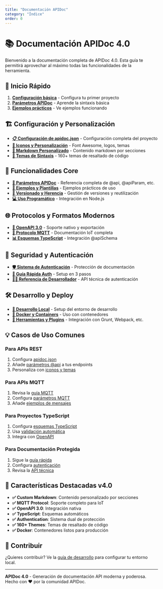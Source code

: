 ```yaml
---
title: "Documentación APIDoc"
category: "Índice"
order: 0
---
```


# 📚 Documentación APIDoc 4.0

Bienvenido a la documentación completa de APIDoc 4.0. Esta guía te permitirá aprovechar al máximo todas las funcionalidades de la herramienta.

## 🚀 Inicio Rápido

1. **[Configuración básica](./01-configuration.md)** - Configura tu primer proyecto
2. **[Parámetros APIDoc](./05-apidoc-params.md)** - Aprende la sintaxis básica
3. **[Ejemplos prácticos](./06-examples.md)** - Ve ejemplos funcionando

## 🏗️ Configuración y Personalización

- **[📋 Configuración de apidoc.json](./01-configuration.md)** - Configuración completa del proyecto
- **[🎨 Iconos y Personalización](./02-customization.md)** - Font Awesome, logos, temas
- **[📄 Markdown Personalizado](./03-custom-markdown.md)** - Contenido markdown por secciones
- **[🎨 Temas de Sintaxis](./04-highlight-themes.md)** - 160+ temas de resaltado de código

## 🔧 Funcionalidades Core

- **[📖 Parámetros APIDoc](./05-apidoc-params.md)** - Referencia completa de @api, @apiParam, etc.
- **[📝 Ejemplos y Plantillas](./06-examples.md)** - Ejemplos prácticos de uso
- **[🔄 Versionado y Herencia](./07-versioning.md)** - Gestión de versiones y reutilización
- **[💻 Uso Programático](./08-programmatic-usage.md)** - Integración en Node.js

## 🌐 Protocolos y Formatos Modernos

- **[🔌 OpenAPI 3.0](./09-openapi.md)** - Soporte nativo y exportación
- **[📡 Protocolo MQTT](./10-mqtt.md)** - Documentación IoT completa
- **[📊 Esquemas TypeScript](./11-typescript-schemas.md)** - Integración @apiSchema

## 🔐 Seguridad y Autenticación

- **[🛡️ Sistema de Autenticación](./12-authentication.md)** - Protección de documentación
- **[🚀 Guía Rápida Auth](./13-quick-start-auth.md)** - Setup en 3 pasos
- **[👨‍💻 Referencia de Desarrollador](./14-auth-developer.md)** - API técnica de autenticación

## 🛠️ Desarrollo y Deploy

- **[🔨 Desarrollo Local](./15-development.md)** - Setup del entorno de desarrollo
- **[🐳 Docker y Containers](./16-docker.md)** - Uso con contenedores
- **[🔧 Herramientas y Plugins](./17-build-tools.md)** - Integración con Grunt, Webpack, etc.

## 💡 Casos de Uso Comunes

### Para APIs REST
1. Configura [apidoc.json](./01-configuration.md)
2. Añade [parámetros @api](./05-apidoc-params.md) a tus endpoints
3. Personaliza con [iconos y temas](./02-customization.md)

### Para APIs MQTT
1. Revisa la [guía MQTT](./10-mqtt.md)
2. Configura [parámetros MQTT](./05-apidoc-params.md#mqtt)
3. Añade [ejemplos de mensajes](./06-examples.md#ejemplos-mqtt)

### Para Proyectos TypeScript
1. Configura [esquemas TypeScript](./11-typescript-schemas.md)
2. Usa [validación automática](./11-typescript-schemas.md#validación)
3. Integra con [OpenAPI](./09-openapi.md)

### Para Documentación Protegida
1. Sigue la [guía rápida](./13-quick-start-auth.md)
2. Configura [autenticación](./12-authentication.md)
3. Revisa la [API técnica](./14-auth-developer.md)

## 🎯 Características Destacadas v4.0

- **✅ Custom Markdown**: Contenido personalizado por secciones
- **✅ MQTT Protocol**: Soporte completo para IoT
- **✅ OpenAPI 3.0**: Integración nativa
- **✅ TypeScript**: Esquemas automáticos
- **✅ Authentication**: Sistema dual de protección
- **✅ 160+ Themes**: Temas de resaltado de código
- **✅ Docker**: Contenedores listos para producción

## 🤝 Contribuir

¿Quieres contribuir? Ve la [guía de desarrollo](./15-development.md) para configurar tu entorno local.

---

**APIDoc 4.0** - Generación de documentación API moderna y poderosa.
Hecho con ❤️ por la comunidad APIDoc.